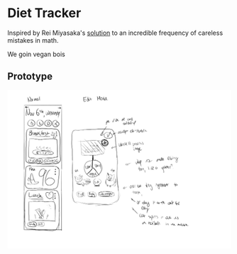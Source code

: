 # Diet Tracker

Inspired by Rei Miyasaka's [solution](https://math.stackexchange.com/a/2346004/990347) to an incredible frequency of careless mistakes in math.

We goin vegan bois

## Prototype

![Picture of cats and dogs getting fit](https://github.com/SpicyRicecaker/diet_tracker/blob/master/res/diet-tracker-PLAN.jpg?raw=true)
